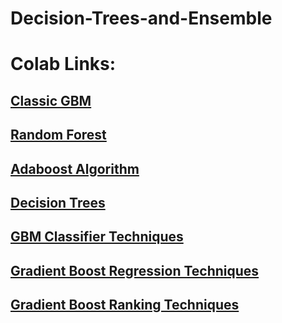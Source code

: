 # Decision-Trees-and-Ensemble

# Colab Links:

## [Classic GBM](https://colab.research.google.com/drive/1VMgGChMux9C1pniDeK_-kNQkBmpC7bg6?usp=sharing)
## [Random Forest](https://colab.research.google.com/drive/18jiFFQhLQ9LLJqG1gxNRTWG227D8BvNM?usp=sharing)
## [Adaboost Algorithm](https://colab.research.google.com/drive/1G6duzSxsVKwSoJni9Z0Mm8kjxFIjpqk3?usp=sharing)
## [Decision Trees](https://colab.research.google.com/drive/1uzD-bS9mPqCZS0vyj20tgn7XcCmCWknQ?usp=sharing)
## [GBM Classifier Techniques](https://colab.research.google.com/drive/1Jitdakb0JpeSALDOzJItjgSgZHL6nqBA?usp=sharing)
## [Gradient Boost Regression Techniques](https://colab.research.google.com/drive/1f_4Hk0BCf--oy_s4KEv5iuRueL8lZXV2?usp=sharing)
## [Gradient Boost Ranking Techniques](https://colab.research.google.com/drive/1HfM3_XpiWKRswv-bd2lho5MdIdhsX7sW?usp=sharing)
